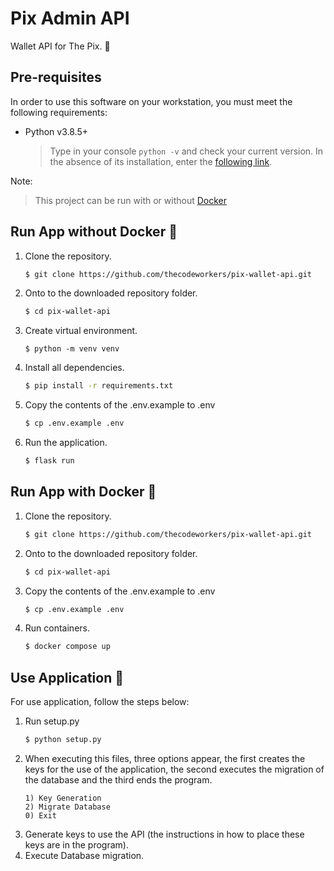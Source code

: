 # Pix Admin API

Wallet API for The Pix. 👾

## Pre-requisites

In order to use this software on your workstation, you must meet the following requirements:

- Python v3.8.5+
  > Type in your console `python -v` and check your current version. In the absence of its installation, enter the [following link](https://www.python.org/downloads/).

Note:
  > This project can be run with or without [Docker](https://www.docker.com/)

## Run App without Docker 🐍

1. Clone the repository.
   ```sh
   $ git clone https://github.com/thecodeworkers/pix-wallet-api.git
   ```
2. Onto to the downloaded repository folder.
   ```sh
   $ cd pix-wallet-api
   ```
3. Create virtual environment.
    ```
    $ python -m venv venv
    ```
4. Install all dependencies.
   ```sh
   $ pip install -r requirements.txt
   ```
5. Copy the contents of the .env.example to .env
   ```sh
   $ cp .env.example .env
   ```
6. Run the application.
   ```sh
   $ flask run
   ```

## Run App with Docker 🐋

1. Clone the repository.
   ```sh
   $ git clone https://github.com/thecodeworkers/pix-wallet-api.git
   ```
2. Onto to the downloaded repository folder.
   ```sh
   $ cd pix-wallet-api
   ```
3. Copy the contents of the .env.example to .env
   ```sh
   $ cp .env.example .env
   ```
5. Run containers.
   ```sh
   $ docker compose up
   ```

## Use Application 🚀

For use application, follow the steps below:

1. Run setup.py
    ```sh
    $ python setup.py
    ```
2. When executing this files, three options appear, the first creates the keys for the use of the application, the second executes the migration of the database and the third ends the program.
    ```
    1) Key Generation 
    2) Migrate Database 
    0) Exit 
    ```
3. Generate keys to use the API (the instructions in how to place these keys are in the program).
4. Execute Database migration.
